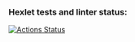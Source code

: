 ### Hexlet tests and linter status:
[![Actions Status](https://github.com/jonikproject/python-project-lvl1/workflows/hexlet-check/badge.svg)](https://github.com/jonikproject/python-project-lvl1/actions)